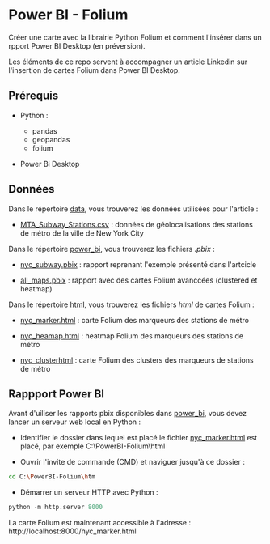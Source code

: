 # Power BI - Folium

Créer une carte avec la librairie Python Folium et comment l'insérer dans un rpport Power BI Desktop (en préversion).

Les éléments de ce repo servent à accompagner un article Linkedin sur l'insertion de cartes Folium dans Power BI Desktop.

## Prérequis

- Python : 

    - pandas
    - geopandas
    - folium   

- Power Bi Desktop

## Données

Dans le répertoire [data](data/), vous trouverez les données utilisées pour l'article :

- [MTA_Subway_Stations.csv](data/MTA_Subway_Stations.csv) : données de géolocalisations des stations de métro de la ville de New York City

Dans le répertoire [power_bi](power_bi), vous trouverez les fichiers *.pbix* :

- [nyc_subway.pbix](power_bi/nyc_subway.pbix) : rapport reprenant l'exemple présenté dans l'artcicle

- [all_maps.pbix](power_bi/nyc_subway.pbix) : rapport avec des cartes Folium avanccées (clustered et heatmap)

Dans le répertoire [html](html/), vous trouverez les fichiers *html* de cartes Folium : 

- [nyc_marker.html](html/nyc_marker.html) : carte Folium  des marqueurs des stations de métro

- [nyc_heamap.html](html/nyc_heatmap.html) : heatmap Folium des marqueurs des stations de métro

- [nyc_clusterhtml](html/nyc_marker.html) : carte Folium  des clusters des  marqueurs de stations de métro


## Rappport Power BI

Avant d'uiliser les rapports pbix disponibles dans [power_bi](power_bi/), vous devez lancer un serveur web local en Python : 

- Identifier le dossier dans lequel est placé le fichier [nyc_marker.html](html/nyc_marker.html) est placé, par exemple C:\PowerBI-Folium\html

- Ouvrir l'invite de commande (CMD) et naviguer jusqu'à ce dossier :

````bash
cd C:\PowerBI-Folium\htm
````


- Démarrer un serveur HTTP avec Python :

````python
python -m http.server 8000
````

La carte Folium est maintenant accessible à l'adresse : http://localhost:8000/nyc_marker.html






